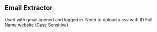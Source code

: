 ## Email Extractor

Used with gmail opened and logged in.
Need to upload a csv with
ID
Full
Name
website
(Case Sensitive)
